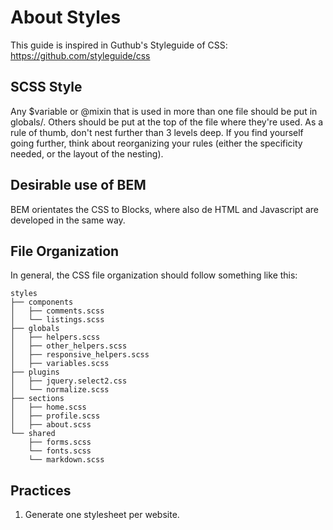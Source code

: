 # About Styles

This guide is inspired in Guthub's Styleguide of CSS: https://github.com/styleguide/css

## SCSS Style
Any $variable or @mixin that is used in more than one file should be put in globals/. Others should be put at the top of the file where they're used.
As a rule of thumb, don't nest further than 3 levels deep. If you find yourself going further, think about reorganizing your rules (either the specificity needed, or the layout of the nesting).

## Desirable use of BEM
BEM orientates the CSS to Blocks, where also de HTML and Javascript are developed in the same way.

## File Organization
In general, the CSS file organization should follow something like this:

```
styles
├── components
│   ├── comments.scss
│   └── listings.scss
├── globals
│   ├── helpers.scss
│   ├── other_helpers.scss
│   ├── responsive_helpers.scss
│   ├── variables.scss
├── plugins
│   ├── jquery.select2.css
│   └── normalize.scss
├── sections
│   ├── home.scss
│   ├── profile.scss
│   ├── about.scss
└── shared
    ├── forms.scss
    └── fonts.scss
    └── markdown.scss
```

## Practices
1. Generate one stylesheet per website.